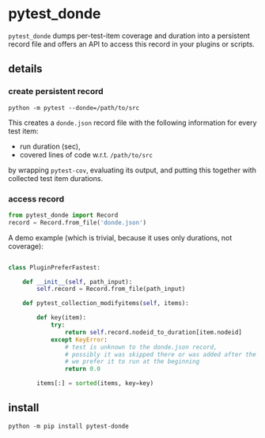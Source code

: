 # pytest_donde

`pytest_donde` dumps per-test-item coverage and duration into a persistent record file and offers an API to access this record in your plugins or scripts.

## details

### create persistent record

```shell
python -m pytest --donde=/path/to/src
```

This creates a `donde.json` record file with the following information for every test item:
- run duration (sec),
- covered lines of code w.r.t. `/path/to/src`

by wrapping `pytest-cov`, evaluating its output, and putting this together with collected test item durations.

### access record

```python
from pytest_donde import Record
record = Record.from_file('donde.json')
```

A demo example (which is trivial, because it uses only durations, not coverage):

```python

class PluginPreferFastest:

    def __init__(self, path_input):
        self.record = Record.from_file(path_input)

    def pytest_collection_modifyitems(self, items):

        def key(item):
            try:
                return self.record.nodeid_to_duration[item.nodeid]
            except KeyError:
                # test is unknown to the donde.json record,
                # possibly it was skipped there or was added after the record was made
                # we prefer it to run at the beginning
                return 0.0

        items[:] = sorted(items, key=key)
```

## install

```shell
python -m pip install pytest-donde
```
